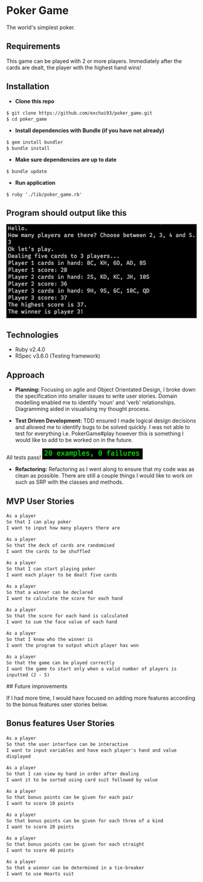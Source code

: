 # Poker Game

The world's simplest poker.

## Requirements

This game can be played with 2 or more players.
Immediately after the cards are dealt, the player with the highest hand wins!

## Installation

- **Clone this repo**
```
$ git clone https://github.com/exchai93/poker_game.git
$ cd poker_game
```
- **Install dependencies with Bundle (if you have not already)**
```
$ gem install bundler
$ bundle install
```

- **Make sure dependencies are up to date**
```
$ bundle update
```

- **Run application**
```
$ ruby './lib/poker_game.rb'
```

## Program should output like this

![poker game](/public/images/poker_game_output.png)

## Technologies

- Ruby v2.4.0
- RSpec v3.6.0 (Testing framework)

## Approach

- **Planning:** Focusing on agile and Object Orientated Design, I broke down the specification into smaller issues to write user stories. Domain modelling enabled me to identify 'noun' and 'verb' relationships. Diagramming aided in visualising my thought process.

- **Test Driven Development:**
TDD ensured I made logical design decisions and allowed me to identify bugs to be solved quickly. I was not able to test for everything i.e. PokerGame#play however this is something I would like to add to be worked on in the future. 

All tests pass!
![rspec screenshot](/public/images/rspec_test_results.png)

- **Refactoring:**
Refactoring as I went along to ensure that my code was as clean as possible. There are still a couple things I would like to work on such as SRP with the classes and methods.

## MVP User Stories
```
As a player
So that I can play poker
I want to input how many players there are
```
```
As a player
So that the deck of cards are randomised
I want the cards to be shuffled
```
```
As a player
So that I can start playing poker
I want each player to be dealt five cards
```
```
As a player
So that a winner can be declared
I want to calculate the score for each hand
```
```
As a player
So that the score for each hand is calculated
I want to sum the face value of each hand
```
```
As a player
So that I know who the winner is
I want the program to output which player has won
```
```
As a player
So that the game can be played correctly
I want the game to start only when a valid number of players is inputted (2 - 5)
```

## Future improvements

If I had more time, I would have focused on adding more features according to the bonus features user stories below.

## Bonus features User Stories
```
As a player
So that the user interface can be interactive
I want to input variables and have each player's hand and value displayed
```
```
As a player
So that I can view my hand in order after dealing
I want it to be sorted using card suit followed by value
```
```
As a player
So that bonus points can be given for each pair
I want to score 10 points
```
```
As a player
So that bonus points can be given for each three of a kind
I want to score 20 points
```
```
As a player
So that bonus points can be given for each straight
I want to score 40 points
```
```
As a player
So that a winner can be determined in a tie-breaker
I want to use Hearts suit
```
